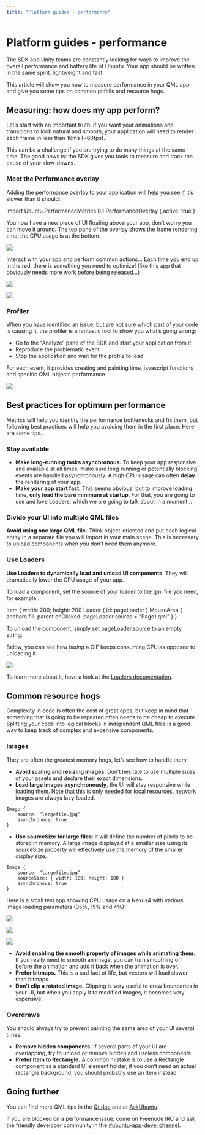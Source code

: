 ```yaml
---
title: "Platform guides - performance"
---
```


# Platform guides - performance

The SDK and Unity teams are constantly looking for ways to improve the overall
performance and battery life of Ubuntu. Your app should be written in the same
spirit: lightweight and fast.

This article will show you how to measure performance in your QML app and give
you some tips on common pitfalls and resource hogs.

## Measuring: how does my app perform?

Let’s start with an important truth: if you want your animations and
transitions to look natural and smooth, your application will need to render
each frame in less than 16ms (~60fps).

This can be a challenge if you are trying to do many things at the same time.
The good news is: the SDK gives you tools to measure and track the cause of
your slow-downs.

### Meet the Performance overlay

Adding the performance overlay to your application will help you see if it’s
slower than it should:


import Ubuntu.PerformanceMetrics 0.1
PerformanceOverlay {
    active: true
}


You now have a new piece of UI floating above your app, don’t worry you can
move it around. The top pane of the overlay shows the frame rendering time,
the CPU usage is at the bottom.

![](https://assets.ubuntu.com/v1/22b6af39-perf_overlay-300x134.png)

Interact with your app and perform common actions… Each time you end up in the
red, there is something you need to optimize! (like this app that obviously
needs more work before being released…)

![](https://assets.ubuntu.com/v1/bc515d01-perf_countries1-420x700.png)

![](https://assets.ubuntu.com/v1/2cccf3c0-perf_countries2-420x700.png)

### Profiler

When you have identified an issue, but are not sure which part of your code is
causing it, the profiler is a fantastic tool to show you what’s going wrong:

  * Go to the “Analyze” pane of the SDK and start your application from it.
  * Reproduce the problematic event
  * Stop the application and wait for the profile to load

For each event, it provides creating and painting time, javascript functions
and specific QML objects performance.

![](https://assets.ubuntu.com/v1/66645a7d-perf_profiler-700x428.png)

## Best practices for optimum performance

Metrics will help you identify the performance bottlenecks and fix them, but
following best practices will help you avoiding them in the first place. Here
are some tips.

### Stay available

* **Make long-running tasks asynchronous.** To keep your app responsive and available at all times, make sure long running or potentially blocking events are handled asynchronously. A high CPU usage can often **delay** the rendering of your app.
* **Make your app start fast**. This seems obvious, but to improve loading time, **only load the bare minimum at startup**. For that, you are going to use and love Loaders, which we are going to talk about in a moment…

### Divide your UI into multiple QML files

**Avoid using one large QML file.** Think object-oriented and put each logical entity in a separate file you will import in your main scene. This is necessary to unload components when you don’t need them anymore.

### Use Loaders

**Use Loaders to dynamically load and unload UI components**. They will dramatically lower the CPU usage of your app.

To load a component, set the source of your loader to the qml file you need,
for example :



Item {
    width: 200; height: 200
    Loader { id: pageLoader }
    MouseArea {
        anchors.fill: parent
        onClicked: pageLoader.source = "Page1.qml"
    }
}


To unload the component, simply set pageLoader.source to an empty string.

Below, you can see how _hiding_ a GIF keeps consuming CPU as opposed to
unloading it.

![](https://assets.ubuntu.com/v1/9913e443-out.gif)

To learn more about it, have a look at the [Loaders documentation](http://qt-project.org/doc/qt-5/qml-qtquick-loader.html).

## Common resource hogs

Complexity in code is often the cost of great apps, but keep in mind that
something that is going to be repeated often needs to be cheap to execute.
Splitting your code into logical blocks in independent QML files is a good way
to keep track of complex and expensive components.

### Images

They are often the greatest memory hogs, let’s see how to handle them:

  * **Avoid scaling and resizing images**. Don’t hesitate to use multiple sizes of your assets and declare their exact dimensions.
  * **Load large images asynchronously**, the UI will stay responsive while loading them. Note that this is only needed for local resources, network images are always lazy-loaded.


```
Image {
    source: “largefile.jpg”
    asynchronous: true
}
```

  * **Use sourceSize for large files**: it will define the number of pixels to be stored in memory. A large image displayed at a smaller size using its sourceSize property will effectively use the memory of the smaller display size.

```
Image {
    source: “largefile.jpg”
    sourceSize: { width: 100; height: 100 }
    asynchronous: true
}
```

Here is a small test app showing CPU usage on a Nexus4 with various image
loading parameters (35%, 15% and 4%):

![](https://assets.ubuntu.com/v1/9e652ab1-perf_img1-420x700.png)

![](https://assets.ubuntu.com/v1/e24ebd91-perf_img2-420x700.png)

![](https://assets.ubuntu.com/v1/19a465b7-perf_img3-420x700.png)

  * **Avoid enabling the ****smooth**** property of images while animating them**. If you really need to smooth an image, you can turn smoothing off before the animation and add it back when the animation is over.
  * **Prefer bitmaps.** This is a sad fact of life, but vectors will load slower than bitmaps.
  * **Don’t clip a rotated image.** Clipping is very useful to draw boundaries in your UI, but when you apply it to modified images, it becomes very expensive.

### Overdraws

You should always try to prevent painting the same area of your UI several
times.

  * **Remove hidden components.** If several parts of your UI are overlapping, try to unload or remove hidden and useless components.
  * **Prefer Item to Rectangle.** A common mistake is to use a Rectangle component as a standard UI element holder, if you don’t need an actual rectangle background, you should probably use an Item instead.

## Going further

You can find more QML tips in the [Qt doc](http://qt-project.org/wiki/Performance_tip_Images) and at
[AskUbuntu](http://askubuntu.com/questions/tagged/qml).

If you are blocked on a performance issue, come on Freenode IRC and ask the
friendly developer community in the [#ubuntu-app-devel channel](http://webchat.freenode.net/?channels=ubuntu-app-devel).
